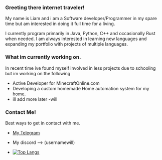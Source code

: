 ### Greeting there internet traveler!
My name is Liam and i am a Software developer/Programmer in my spare time but am interested in doing it full time for a living.

I currently program primarily in Java, Python, C++ and occasionally Rust when needed. I am always interested in learning new languages and expanding my portfolio with projects of multiple languages.

### What im currently working on.
In recent time ive found myself involved in less projects due to schooling but im working on the following

* Active Developer for MinecraftOnline.com
* Developing a custom homemade Home automation system for my home.
* ill add more later -will

### Contact Me!
Best ways to get in contact with me.
* [My Telegram](https://t.me/willagram)
* My discord --> (usernamewill)

* [![Top Langs](https://github-readme-stats.vercel.app/api/top-langs/?username=willgitlab)](https://github.com/willgitlab/github-readme-stats)

